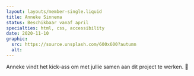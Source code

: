 ```yaml
---
layout: layouts/member-single.liquid
title: Anneke Sinnema
status: Beschikbaar vanaf april
specialties: html, css, accessibility
date: 2020-11-10
graphic:
  src: https://source.unsplash.com/600x600?autumn
  alt:
---
```


Anneke vindt het kick-ass om met jullie samen aan dit project te werken. 🙌
